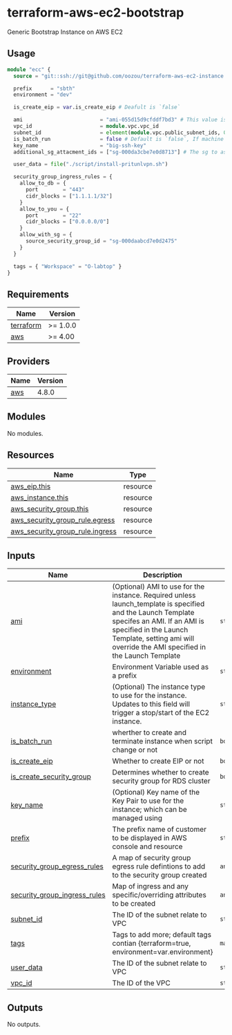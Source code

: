 # terraform-aws-ec2-bootstrap
Generic Bootstrap Instance on AWS EC2

## Usage

```terraform
module "ecc" {
  source = "git::ssh://git@github.com/oozou/terraform-aws-ec2-instance.git?ref=<branch_or_version>"

  prefix      = "sbth"
  environment = "dev"

  is_create_eip = var.is_create_eip # Deafult is `false`

  ami                         = "ami-055d15d9cfddf7bd3" # This value is ubuntu20.04
  vpc_id                      = module.vpc.vpc_id
  subnet_id                   = element(module.vpc.public_subnet_ids, 0)
  is_batch_run                = false # Default is `false`, If machine is need to be `terminated` with instance_initiated_shutdown_behavior
  key_name                    = "big-ssh-key"
  additional_sg_attacment_ids = ["sg-000da3cbe7e0d8713"] # The sg to associate with this instance

  user_data = file("./script/install-pritunlvpn.sh")

  security_group_ingress_rules = {
    allow_to_db = {
      port        = "443"
      cidr_blocks = ["1.1.1.1/32"]
    }
    allow_to_you = {
      port        = "22"
      cidr_blocks = ["0.0.0.0/0"]
    }
    allow_with_sg = {
      source_security_group_id = "sg-000daabcd7e0d2475"
    }
  }

  tags = { "Workspace" = "O-labtop" }
}

```

<!-- BEGIN_TF_DOCS -->
## Requirements

| Name                                                                      | Version  |
|---------------------------------------------------------------------------|----------|
| <a name="requirement_terraform"></a> [terraform](#requirement\_terraform) | >= 1.0.0 |
| <a name="requirement_aws"></a> [aws](#requirement\_aws)                   | >= 4.00  |

## Providers

| Name                                              | Version |
|---------------------------------------------------|---------|
| <a name="provider_aws"></a> [aws](#provider\_aws) | 4.8.0   |

## Modules

No modules.

## Resources

| Name                                                                                                                               | Type     |
|------------------------------------------------------------------------------------------------------------------------------------|----------|
| [aws_eip.this](https://registry.terraform.io/providers/hashicorp/aws/latest/docs/resources/eip)                                    | resource |
| [aws_instance.this](https://registry.terraform.io/providers/hashicorp/aws/latest/docs/resources/instance)                          | resource |
| [aws_security_group.this](https://registry.terraform.io/providers/hashicorp/aws/latest/docs/resources/security_group)              | resource |
| [aws_security_group_rule.egress](https://registry.terraform.io/providers/hashicorp/aws/latest/docs/resources/security_group_rule)  | resource |
| [aws_security_group_rule.ingress](https://registry.terraform.io/providers/hashicorp/aws/latest/docs/resources/security_group_rule) | resource |

## Inputs

| Name                                                                                                                         | Description                                                                                                                                                                                                                                      | Type          | Default      | Required |
|------------------------------------------------------------------------------------------------------------------------------|--------------------------------------------------------------------------------------------------------------------------------------------------------------------------------------------------------------------------------------------------|---------------|--------------|:--------:|
| <a name="input_ami"></a> [ami](#input\_ami)                                                                                  | (Optional) AMI to use for the instance. Required unless launch\_template is specified and the Launch Template specifes an AMI. If an AMI is specified in the Launch Template, setting ami will override the AMI specified in the Launch Template | `string`      | n/a          |   yes    |
| <a name="input_environment"></a> [environment](#input\_environment)                                                          | Environment Variable used as a prefix                                                                                                                                                                                                            | `string`      | n/a          |   yes    |
| <a name="input_instance_type"></a> [instance\_type](#input\_instance\_type)                                                  | (Optional) The instance type to use for the instance. Updates to this field will trigger a stop/start of the EC2 instance.                                                                                                                       | `string`      | `"t2.micro"` |    no    |
| <a name="input_is_batch_run"></a> [is\_batch\_run](#input\_is\_batch\_run)                                                   | wherther to create and terminate instance when script change or not                                                                                                                                                                              | `bool`        | `false`      |    no    |
| <a name="input_is_create_eip"></a> [is\_create\_eip](#input\_is\_create\_eip)                                                | Whether to create EIP or not                                                                                                                                                                                                                     | `bool`        | `false`      |    no    |
| <a name="input_is_create_security_group"></a> [is\_create\_security\_group](#input\_is\_create\_security\_group)             | Determines whether to create security group for RDS cluster                                                                                                                                                                                      | `bool`        | `true`       |    no    |
| <a name="input_key_name"></a> [key\_name](#input\_key\_name)                                                                 | (Optional) Key name of the Key Pair to use for the instance; which can be managed using                                                                                                                                                          | `string`      | `null`       |    no    |
| <a name="input_prefix"></a> [prefix](#input\_prefix)                                                                         | The prefix name of customer to be displayed in AWS console and resource                                                                                                                                                                          | `string`      | n/a          |   yes    |
| <a name="input_security_group_egress_rules"></a> [security\_group\_egress\_rules](#input\_security\_group\_egress\_rules)    | A map of security group egress rule defintions to add to the security group created                                                                                                                                                              | `any`         | `{}`         |    no    |
| <a name="input_security_group_ingress_rules"></a> [security\_group\_ingress\_rules](#input\_security\_group\_ingress\_rules) | Map of ingress and any specific/overriding attributes to be created                                                                                                                                                                              | `any`         | `{}`         |    no    |
| <a name="input_subnet_id"></a> [subnet\_id](#input\_subnet\_id)                                                              | The ID of the subnet relate to VPC                                                                                                                                                                                                               | `string`      | n/a          |   yes    |
| <a name="input_tags"></a> [tags](#input\_tags)                                                                               | Tags to add more; default tags contian {terraform=true, environment=var.environment}                                                                                                                                                             | `map(string)` | `{}`         |    no    |
| <a name="input_user_data"></a> [user\_data](#input\_user\_data)                                                              | The ID of the subnet relate to VPC                                                                                                                                                                                                               | `string`      | `null`       |    no    |
| <a name="input_vpc_id"></a> [vpc\_id](#input\_vpc\_id)                                                                       | The ID of the VPC                                                                                                                                                                                                                                | `string`      | n/a          |   yes    |

## Outputs

No outputs.
<!-- END_TF_DOCS -->
